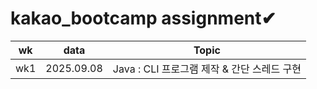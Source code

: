 # kakao_bootcamp assignment✔

|wk |data|Topic|
|---|----------|----------------------------------------------|
|wk1|2025.09.08|Java : CLI 프로그램 제작 & 간단 스레드 구현|
